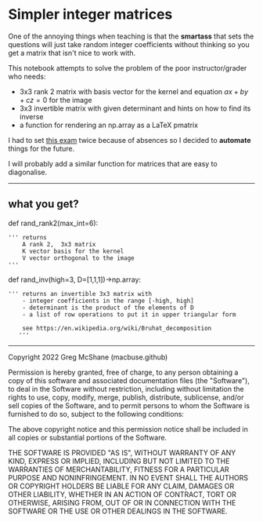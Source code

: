 # Simpler integer matrices

One of the annoying things when teaching is that 
the **smartass** that sets the questions will just
take random integer coefficients without thinking
so you get a matrix that isn't nice to work with.


This notebook attempts to solve the problem of the poor instructor/grader who needs:

- 3x3 rank 2 matrix with basis vector for the kernel and equation $ax + by + cz = 0$ for the image
- 3x3 invertible matrix with given determinant and hints on how to find its inverse
- a function for rendering an np.array as a LaTeX pmatrix

I had to set [this exam](./CC2_MAT305.pdf) twice because of absences
so I decided to **automate** things for the future.

I will probably add a similar function for matrices that
are easy to diagonalise.

---

## what you get?

def rand_rank2(max_int=6):<br>

    ''' returns 
        A rank 2,  3x3 matrix
        K vector basis for the kernel
        V vector orthogonal to the image
    '''

def rand_inv(high=3,
             D=[1,1,1])->np.array:<br>
    
    ''' returns an invertible 3x3 matrix with
        - integer coefficients in the range [-high, high] 
        - determinant is the product of the elements of D
        - a list of row operations to put it in upper triangular form
        
        see https://en.wikipedia.org/wiki/Bruhat_decomposition
       ''' 
    

---

Copyright 2022  Greg McShane (macbuse.github)

Permission is hereby granted, free of charge, to any person obtaining a copy of this software and associated documentation files (the "Software"), to deal in the Software without restriction, including without limitation the rights to use, copy, modify, merge, publish, distribute, sublicense, and/or sell copies of the Software, and to permit persons to whom the Software is furnished to do so, subject to the following conditions:

The above copyright notice and this permission notice shall be included in all copies or substantial portions of the Software.

THE SOFTWARE IS PROVIDED "AS IS", WITHOUT WARRANTY OF ANY KIND, EXPRESS OR IMPLIED, INCLUDING BUT NOT LIMITED TO THE WARRANTIES OF MERCHANTABILITY, FITNESS FOR A PARTICULAR PURPOSE AND NONINFRINGEMENT. IN NO EVENT SHALL THE AUTHORS OR COPYRIGHT HOLDERS BE LIABLE FOR ANY CLAIM, DAMAGES OR OTHER LIABILITY, WHETHER IN AN ACTION OF CONTRACT, TORT OR OTHERWISE, ARISING FROM, OUT OF OR IN CONNECTION WITH THE SOFTWARE OR THE USE OR OTHER DEALINGS IN THE SOFTWARE.
